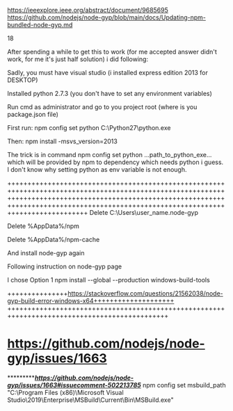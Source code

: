 https://ieeexplore.ieee.org/abstract/document/9685695
https://github.com/nodejs/node-gyp/blob/main/docs/Updating-npm-bundled-node-gyp.md



18

After spending a while to get this to work (for me accepted answer didn't work, for me it's just half solution) i did following:

Sadly, you must have visual studio (i installed express edition 2013 for DESKTOP)

Installed python 2.7.3 (you don't have to set any environment variables)

Run cmd as administrator and go to you project root (where is you package.json file)

First run: npm config set python C:\Python27\python.exe

Then: npm install -msvs_version=2013

The trick is in command npm config set python ...path_to_python_exe... which will be provided by npm to dependency which needs python i guess. I don't know why setting python as env variable is not enough.



++++++++++++++++++++++++++++++++++++++++++++++++++++++++++++++++++++++++++++++++++++++++++++++++++++++++++++++++++++++++++++++++++++++++++++++++++++++++++++++++++++++++++++++++++++++++++++++++++++++++++++++++++++++++++++++++++++++++++++
Delete C:\Users\user_name\.node-gyp

Delete %AppData%/npm

Delete %AppData%/npm-cache

And install node-gyp again

Following instruction on node-gyp page

I chose Option 1 npm install --global --production windows-build-tools

+++++++++++++++https://stackoverflow.com/questions/21562038/node-gyp-build-error-windows-x64++++++++++++++++++++
++++++++++++++++++++++++++++++++++++++++++++++++++++++++++++++++++++++++++++++++++++++++++++++

https://github.com/nodejs/node-gyp/issues/1663
===================================================================================================================
**************************************************************************************************************************************************************************************************************************************https://github.com/nodejs/node-gyp/issues/1663#issuecomment-502213785*****************************************************************************************************************************************************************************************************************************
npm config set msbuild_path "C:\Program Files (x86)\Microsoft Visual Studio\2019\Enterprise\MSBuild\Current\Bin\MSBuild.exe"
